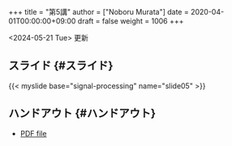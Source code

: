 +++
title = "第5講"
author = ["Noboru Murata"]
date = 2020-04-01T00:00:00+09:00
draft = false
weight = 1006
+++

<span class="timestamp-wrapper"><span class="timestamp">&lt;2024-05-21 Tue&gt; </span></span> 更新


## スライド {#スライド}

{{< myslide base="signal-processing" name="slide05" >}}


## ハンドアウト {#ハンドアウト}

-   [PDF file](https://noboru-murata.github.io/signal-processing/pdfs/slide05.pdf)
